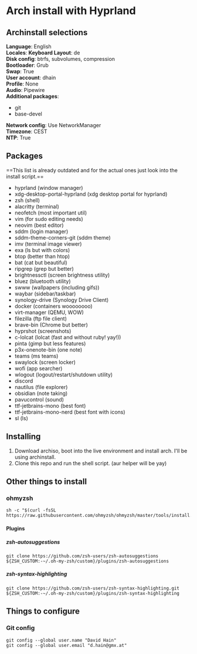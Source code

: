 # Arch install with Hyprland

## Archinstall selections

**Language**:              English \
**Locales**:               **Keyboard Layout**: de \
**Disk config**:           btrfs, subvolumes, compression \
**Bootloader**:            Grub \
**Swap**:                  True \
**User account**:          dhain \
**Profile**:               None \
**Audio**:                 Pipewire \
**Additional packages**:
- git
- base-devel

**Network config**:        Use NetworkManager \
**Timezone**:              CEST \
**NTP**:                   True


## Packages
==This list is already outdated and for the actual ones just look into the install script.==

- hyprland (window manager)
- xdg-desktop-portal-hyprland (xdg desktop portal for hyprland)
- zsh (shell)
- alacritty (terminal)
- neofetch (most important util)
- vim (for sudo editing needs)
- neovim (best editor)
- sddm (login manager)
- sddm-theme-corners-git (sddm theme)
- imv (terminal image viewer)
- exa (ls but with colors)
- btop (better than htop)
- bat (cat but beautiful)
- ripgrep (grep but better)
- brightnessctl (screen brightness utility)
- bluez (bluetooth utility)
- swww (wallpapers (including gifs))
- waybar (sidebar/taskbar)
- synology-drive (Synology Drive Client)
- docker (containers woooooooo)
- virt-manager (QEMU, WOW)
- filezilla (ftp file client)
- brave-bin (Chrome but better)
- hyprshot (screenshots)
- c-lolcat (lolcat (fast and without ruby! yay!))
- pinta (gimp but less features)
- p3x-onenote-bin (one note)
- teams (ms teams)
- swaylock (screen locker)
- wofi (app searcher)
- wlogout (logout/restart/shutdown utility)
- discord
- nautilus (file explorer)
- obsidian (note taking)
- pavucontrol (sound)
- ttf-jetbrains-mono (best font)
- ttf-jetbrains-mono-nerd (best font with icons)
- sl (ls)


## Installing

1. Download archiso, boot into the live environment and install arch. I'll be using archinstall.
1. Clone this repo and run the shell script. (aur helper will be yay)


## Other things to install

### ohmyzsh

```shell
sh -c "$(curl -fsSL https://raw.githubusercontent.com/ohmyzsh/ohmyzsh/master/tools/install.sh)"
```

#### Plugins

##### zsh-autosuggestions

```shell
git clone https://github.com/zsh-users/zsh-autosuggestions ${ZSH_CUSTOM:-~/.oh-my-zsh/custom}/plugins/zsh-autosuggestions
```

##### zsh-syntax-highlighting

```shell
git clone https://github.com/zsh-users/zsh-syntax-highlighting.git ${ZSH_CUSTOM:-~/.oh-my-zsh/custom}/plugins/zsh-syntax-highlighting
```


## Things to configure

### Git config

```shell
git config --global user.name "David Hain"
git config --global user.email "d.hain@gmx.at"
```
